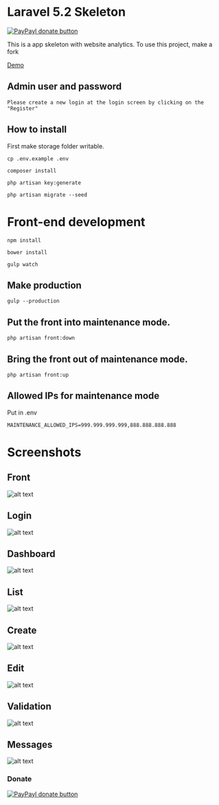# Laravel  5.2 Skeleton 
[![PayPayl donate button](https://img.shields.io/badge/paypal-donate-yellow.svg)](https://www.paypal.com/cgi-bin/webscr?cmd=_donations&business=WKPHKUSVC2YLC&lc=BR&item_name=rdehnhardt&currency_code=USD&bn=PP%2dDonationsBF%3abtn_donate_LG%2egif%3aNonHosted "Donate once-off to this project using Paypal")

This is a app skeleton with website analytics.
To use this project, make a fork

[Demo](http://skeleton.rdehnhardt.com.br/)

## Admin user and password

```
Please create a new login at the login screen by clicking on the "Register"
```

## How to install

First make storage folder writable. 

```
cp .env.example .env
```

```
composer install
```

```
php artisan key:generate
```

```
php artisan migrate --seed
```

# Front-end development

```
npm install
```

```
bower install
```

```
gulp watch
```

## Make production

```
gulp --production
```

## Put the front into maintenance mode.

```
php artisan front:down
```

## Bring the front out of maintenance mode.

```
php artisan front:up
```

## Allowed IPs for maintenance mode

Put in .env

```
MAINTENANCE_ALLOWED_IPS=999.999.999.999,888.888.888.888
```

# Screenshots

## Front
![alt text](https://raw.githubusercontent.com/baconfy/skeleton/master/public/screenshots/skeleton-home.jpg "Home")

## Login
![alt text](https://raw.githubusercontent.com/baconfy/skeleton/master/public/screenshots/skeleton-auth.jpg "Login")

## Dashboard
![alt text](https://raw.githubusercontent.com/baconfy/skeleton/master/public/screenshots/skeleton-dashboard.jpg "Dashboard")

## List
![alt text](https://raw.githubusercontent.com/baconfy/skeleton/master/public/screenshots/skeleton-list.jpg "List")

## Create
![alt text](https://raw.githubusercontent.com/baconfy/skeleton/master/public/screenshots/skeleton-create.jpg "Create")

## Edit
![alt text](https://raw.githubusercontent.com/baconfy/skeleton/master/public/screenshots/skeleton-edit.jpg "Edit")

## Validation
![alt text](https://raw.githubusercontent.com/baconfy/skeleton/master/public/screenshots/skeleton-with-validation.jpg "Validation")

## Messages
![alt text](https://raw.githubusercontent.com/baconfy/skeleton/master/public/screenshots/skeleton-with-messages.jpg "Validation")

### Donate
[![PayPayl donate button](https://img.shields.io/badge/paypal-donate-yellow.svg)](https://www.paypal.com/cgi-bin/webscr?cmd=_donations&business=WKPHKUSVC2YLC&lc=BR&item_name=rdehnhardt&currency_code=USD&bn=PP%2dDonationsBF%3abtn_donate_LG%2egif%3aNonHosted "Donate once-off to this project using Paypal")
